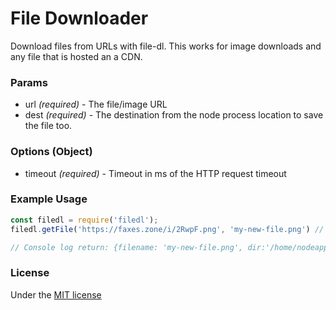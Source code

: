 # File Downloader

Download files from URLs with file-dl. This works for image downloads and any file that is hosted an a CDN.


### Params
- url *(required)* - The file/image URL
- dest *(required)* - The destination from the node process location to save the file too.

### Options (Object)
- timeout *(required)* - Timeout in ms of the HTTP request timeout

### Example Usage

```js
const filedl = require('filedl');
filedl.getFile('https://faxes.zone/i/2RwpF.png', 'my-new-file.png') // Downloads file via Promise to location.

// Console log return: {filename: 'my-new-file.png', dir:'/home/nodeapp/my-new-file.png'}
```

### License
Under the [MIT license](https://github.com/FAXES/filedl/blob/main/LICENSE.md)
